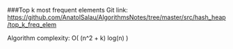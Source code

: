 ###Top k most frequent elements
Git link:   
https://github.com/AnatolSalau/AlgorithmsNotes/tree/master/src/hash_heap/top_k_freq_elem

Algorithm complexity: O( (n^2 + k) log(n)  )
